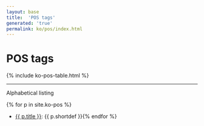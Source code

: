 ```yaml
---
layout: base
title:  'POS tags'
generated: 'true'
permalink: ko/pos/index.html
---
```


# POS tags

{% include ko-pos-table.html %}

----------

Alphabetical listing

{% for p in site.ko-pos %}
* [{{ p.title }}](): {{ p.shortdef }}{% endfor %}
